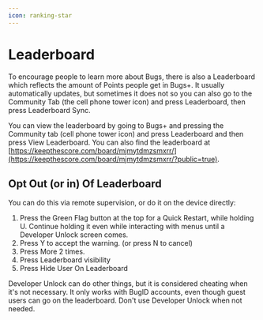 ```yaml
---
icon: ranking-star
---
```


# Leaderboard

To encourage people to learn more about Bugs, there is also a Leaderboard which reflects the amount of Points people get in Bugs+. It usually automatically updates, but sometimes it does not so you can also go to the Community Tab (the cell phone tower icon) and press Leaderboard, then press Leaderboard Sync.

You can view the leaderboard by going to Bugs+ and pressing the Community tab (cell phone tower icon) and press Leaderboard and then press View Leaderboard. You can also find the leaderboard at [https://keepthescore.com/board/mjmytdmzsmxrr/](https://keepthescore.com/board/mjmytdmzsmxrr/?public=true).

## Opt Out (or in)  Of Leaderboard

You can do this via remote supervision, or do it on the device directly:

1. Press the Green Flag button at the top for a Quick Restart, while holding U. Continue holding it even while interacting with menus until a Developer Unlock screen comes.
2. Press Y to accept the warning. (or press N to cancel)
3. Press More 2 times.
4. Press Leaderboard visibility
5. Press Hide User On Leaderboard

Developer Unlock can do other things, but it is considered cheating when it's not necessary. It only works with BugID accounts, even though guest users can go on the leaderboard. Don't use Developer Unlock when not needed.
